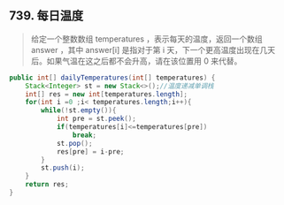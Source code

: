 ## 739. 每日温度
> 给定一个整数数组 temperatures ，表示每天的温度，返回一个数组 answer ，其中 answer[i] 是指对于第 i 天，下一个更高温度出现在几天后。如果气温在这之后都不会升高，请在该位置用 0 来代替。
```java
public int[] dailyTemperatures(int[] temperatures) {
    Stack<Integer> st = new Stack<>();//温度递减单调栈
    int[] res = new int[temperatures.length];
    for(int i =0 ;i< temperatures.length;i++){
        while(!st.empty()){
            int pre = st.peek();
            if(temperatures[i]<=temperatures[pre])
                break;
            st.pop();
            res[pre] = i-pre;
        }
        st.push(i);
    }
    return res;
}
```